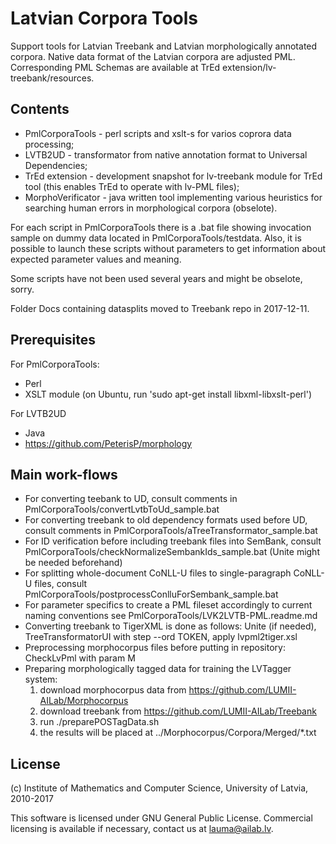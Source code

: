 Latvian Corpora Tools
=====================

Support tools for Latvian Treebank and Latvian morphologically annotated
corpora. Native data format of the Latvian corpora are adjusted PML.
Corresponding PML Schemas are available at
TrEd extension/lv-treebank/resources.

Contents
--------

* PmlCorporaTools - perl scripts and xslt-s for varios coprora data processing;
* LVTB2UD - transformator from native annotation format to Universal
Dependencies;
* TrEd extension - development snapshot for lv-treebank module for TrEd tool
(this enables TrEd to operate with lv-PML files);
* MorphoVerificator - java written tool implementing various heuristics for
searching human errors in morphological corpora (obselote).

For each script in PmlCorporaTools there is a .bat file showing invocation
sample on dummy data located in PmlCorporaTools/testdata. Also, it is possible
to launch these scripts without parameters to get information about expected
parameter values and meaning.

Some scripts have not been used several years and might be obselote, sorry.

Folder Docs containing datasplits moved to Treebank repo in 2017-12-11.

Prerequisites
-------------
For PmlCorporaTools:
* Perl
* XSLT module (on Ubuntu, run 'sudo apt-get install libxml-libxslt-perl')

For LVTB2UD
* Java
* https://github.com/PeterisP/morphology


Main work-flows
---------------

* For converting teebank to UD, consult comments in
  PmlCorporaTools/convertLvtbToUd_sample.bat
* For converting treebank to old dependency formats used before UD, consult
  comments in PmlCorporaTools/aTreeTransformator_sample.bat
* For ID verification before including treebank files into SemBank, consult
  PmlCorporaTools/checkNormalizeSembankIds_sample.bat (Unite might be needed
  beforehand)
* For splitting whole-document CoNLL-U files to single-paragraph CoNLL-U files,
  consult PmlCorporaTools/postprocessConlluForSembank_sample.bat
* For parameter specifics to create a PML fileset accordingly to current
  naming conventions see PmlCorporaTools/LVK2LVTB-PML.readme.md
* Converting treebank to TigerXML is done as follows: Unite (if needed),
  TreeTransformatorUI with step --ord TOKEN, apply lvpml2tiger.xsl
* Preprocessing morphocorpus files before putting in repository: CheckLvPml
  with param M
* Preparing morphologically tagged data for training the LVTagger system:
  1.	download morphocorpus data from https://github.com/LUMII-AILab/Morphocorpus	
  2.	download treebank from https://github.com/LUMII-AILab/Treebank
  3.	run ./preparePOSTagData.sh
  4.	the results will be placed at ../Morphocorpus/Corpora/Merged/*.txt

License
-------

(c) Institute of Mathematics and Computer Science, University of Latvia, 2010-2017

This software is licensed under GNU General Public License.
Commercial licensing is available if necessary, contact us at lauma@ailab.lv.

